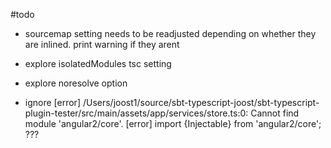 #todo

- sourcemap setting needs to be readjusted depending on whether they are inlined. print warning if they arent

- explore isolatedModules tsc setting
- explore noresolve option
- ignore [error] /Users/joost1/source/sbt-typescript-joost/sbt-typescript-plugin-tester/src/main/assets/app/services/store.ts:0: Cannot find module 'angular2/core'.
         [error] import {Injectable} from 'angular2/core'; ???